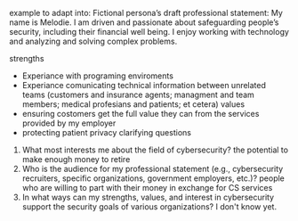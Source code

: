 example to adapt into:
Fictional persona’s draft professional statement:
My name is Melodie. I am driven and passionate about safeguarding people’s
security, including their financial well being. I enjoy working with technology and
analyzing and solving complex problems.


strengths
* Experiance with programing enviroments
* Experiance comunicating technical information between unrelated teams (customers and insurance agents; managment and team members; medical profesians and patients; et cetera)
values
* ensuring costomers get the full value they can from the services provided by my employer
* protecting patient privacy
clarifying questions
1. What most interests me about the field of cybersecurity?
    the potential to make enough money to retire
2. Who is the audience for my professional statement (e.g., cybersecurity recruiters, specific organizations, government employers, etc.)?
    people who are willing to part with their money in exchange for CS services
3. In what ways can my strengths, values, and interest in cybersecurity support the security goals of various organizations?
    I don't know yet.
